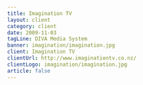```yaml
---
title: Imagination TV
layout: client
category: client
date: 2009-11-03
tagLine: DIVA Media System
banner: imagination/imagination.jpg
client: Imagination TV
clientUrl: http://www.imaginationtv.co.nz/
clientLogo: imagination/imagination.jpg
article: false
---
```

